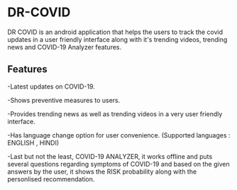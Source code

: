 # DR-COVID
DR COVID is an android application that helps the users to track the covid updates in a user friendly interface along with it's trending videos, trending news and COVID-19 Analyzer features.
## Features
-Latest updates on COVID-19.

-Shows preventive measures to users.

-Provides trending news as well as trending videos in a very user friendly interface.

-Has language change option for user convenience. (Supported languages : ENGLISH , HINDI)

-Last but not the least, COVID-19 ANALYZER, it works offline and puts several questions regarding symptoms of COVID-19 and based on the
    given answers by the user, it shows the RISK probability along with the personlised recommendation.
